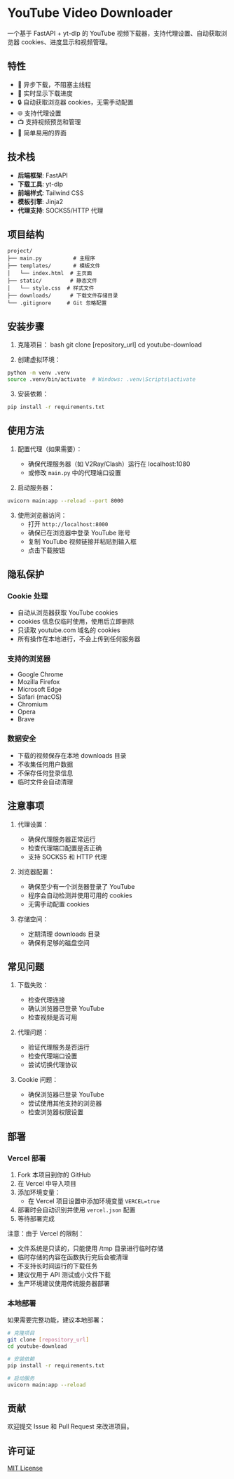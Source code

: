 # YouTube Video Downloader

一个基于 FastAPI + yt-dlp 的 YouTube 视频下载器，支持代理设置、自动获取浏览器 cookies、进度显示和视频管理。

## 特性

- 🚀 异步下载，不阻塞主线程
- 🔄 实时显示下载进度
- 🔒 自动获取浏览器 cookies，无需手动配置
- 🌐 支持代理设置
- 📺 支持视频预览和管理
- 🎯 简单易用的界面

## 技术栈

- **后端框架**: FastAPI
- **下载工具**: yt-dlp
- **前端样式**: Tailwind CSS
- **模板引擎**: Jinja2
- **代理支持**: SOCKS5/HTTP 代理

## 项目结构

```
project/
├── main.py          # 主程序
├── templates/       # 模板文件
│   └── index.html  # 主页面
├── static/         # 静态文件
│   └── style.css  # 样式文件
├── downloads/      # 下载文件存储目录
└── .gitignore     # Git 忽略配置
```

## 安装步骤

1. 克隆项目：
bash
git clone [repository_url]
cd youtube-download

2. 创建虚拟环境：
```bash
python -m venv .venv
source .venv/bin/activate  # Windows: .venv\Scripts\activate
```

3. 安装依赖：
```bash
pip install -r requirements.txt
```

## 使用方法

1. 配置代理（如果需要）：
   - 确保代理服务器（如 V2Ray/Clash）运行在 localhost:1080
   - 或修改 `main.py` 中的代理端口设置

2. 启动服务器：
```bash
uvicorn main:app --reload --port 8000
```

3. 使用浏览器访问：
   - 打开 `http://localhost:8000`
   - 确保已在浏览器中登录 YouTube 账号
   - 复制 YouTube 视频链接并粘贴到输入框
   - 点击下载按钮

## 隐私保护

### Cookie 处理
- 自动从浏览器获取 YouTube cookies
- cookies 信息仅临时使用，使用后立即删除
- 只读取 youtube.com 域名的 cookies
- 所有操作在本地进行，不会上传到任何服务器

### 支持的浏览器
- Google Chrome
- Mozilla Firefox
- Microsoft Edge
- Safari (macOS)
- Chromium
- Opera
- Brave

### 数据安全
- 下载的视频保存在本地 downloads 目录
- 不收集任何用户数据
- 不保存任何登录信息
- 临时文件会自动清理

## 注意事项

1. 代理设置：
   - 确保代理服务器正常运行
   - 检查代理端口配置是否正确
   - 支持 SOCKS5 和 HTTP 代理

2. 浏览器配置：
   - 确保至少有一个浏览器登录了 YouTube
   - 程序会自动检测并使用可用的 cookies
   - 无需手动配置 cookies

3. 存储空间：
   - 定期清理 downloads 目录
   - 确保有足够的磁盘空间

## 常见问题

1. 下载失败：
   - 检查代理连接
   - 确认浏览器已登录 YouTube
   - 检查视频是否可用

2. 代理问题：
   - 验证代理服务是否运行
   - 检查代理端口设置
   - 尝试切换代理协议

3. Cookie 问题：
   - 确保浏览器已登录 YouTube
   - 尝试使用其他支持的浏览器
   - 检查浏览器权限设置

## 部署

### Vercel 部署
1. Fork 本项目到你的 GitHub
2. 在 Vercel 中导入项目
3. 添加环境变量：
   - 在 Vercel 项目设置中添加环境变量 `VERCEL=true`
4. 部署时会自动识别并使用 `vercel.json` 配置
5. 等待部署完成

注意：由于 Vercel 的限制：
- 文件系统是只读的，只能使用 /tmp 目录进行临时存储
- 临时存储的内容在函数执行完后会被清理
- 不支持长时间运行的下载任务
- 建议仅用于 API 测试或小文件下载
- 生产环境建议使用传统服务器部署

### 本地部署
如果需要完整功能，建议本地部署：

```bash
# 克隆项目
git clone [repository_url]
cd youtube-download

# 安装依赖
pip install -r requirements.txt

# 启动服务
uvicorn main:app --reload
```

## 贡献

欢迎提交 Issue 和 Pull Request 来改进项目。

## 许可证

[MIT License](LICENSE)